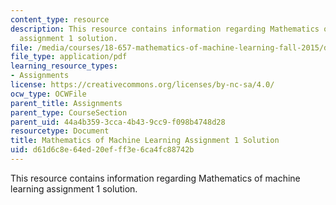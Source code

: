 ```yaml
---
content_type: resource
description: This resource contains information regarding Mathematics of machine learning
  assignment 1 solution.
file: /media/courses/18-657-mathematics-of-machine-learning-fall-2015/d61d6c8e64ed20efff3e6ca4fc88742b_MIT18_657F15_PS1_Sol.pdf
file_type: application/pdf
learning_resource_types:
- Assignments
license: https://creativecommons.org/licenses/by-nc-sa/4.0/
ocw_type: OCWFile
parent_title: Assignments
parent_type: CourseSection
parent_uid: 44a4b359-3cca-4b43-9cc9-f098b4748d28
resourcetype: Document
title: Mathematics of Machine Learning Assignment 1 Solution
uid: d61d6c8e-64ed-20ef-ff3e-6ca4fc88742b
---
```

This resource contains information regarding Mathematics of machine learning assignment 1 solution.